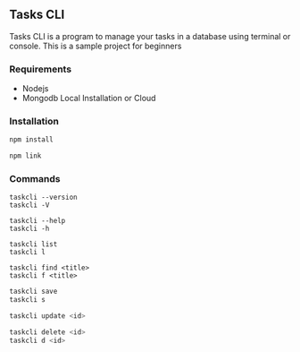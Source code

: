 ## Tasks CLI

Tasks CLI is a program to manage your tasks in a database using terminal or console. This is a sample project for beginners

### Requirements

- Nodejs
- Mongodb Local Installation or Cloud

### Installation

```sh
npm install
```

```sh
npm link
```

### Commands

```
taskcli --version
taskcli -V
```

```
taskcli --help
taskcli -h
```

```
taskcli list
taskcli l
```

```
taskcli find <title>
taskcli f <title>
```

```sh
taskcli save
taskcli s
```

```sh
taskcli update <id>
```

```sh
taskcli delete <id>
taskcli d <id>
```